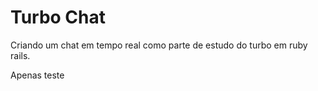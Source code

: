 # Turbo Chat

Criando um chat em tempo real como parte de estudo do turbo em ruby rails.

Apenas teste